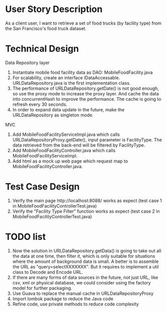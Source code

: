 # User Story Description
As a client user, I want to retrieve a set of food trucks (by facility type) from the San Francisco's food truck dataset.

# Technical Design
Data Repository layer
1. Instantiate mobile food facility data as DAO: MobileFoodFacility.java
2. For scalability, create an interface IDataAccessable. URLDataRepository.java is the first implementation class. 
3. The performance of URLDataRepository.getDate() is not good enough, so use the proxy mode to increase the proxy layer. 
   And cache the data into concurrentHash to improve the performance. The cache is going to refresh every 30 seconds.
4. In order to expand data update in the future, make the URLDataRepository as singleton mode.

MVC
1. Add MobileFoodFacilityServiceImpl.java which calls URLDataRepositoryProxy.getDate(), input parameter is FacilityType.
   The data retrieved from the back-end will be filtered by FacilityType.
2. Add MobileFoodFacilityController.java which calls MobileFoodFacilityServiceImpl. 
3. Add html as a mock up web page which request map to MobileFoodFacilityController.java.

# Test Case Design
1. Verify the main page http://localhost:8088/ works as expect (test case 1 in MobileFoodFacilityControllerTest.java)
2. Verify the "Facility Type Filter" function works as expect (test case 2 in MobileFoodFacilityControllerTest.java)

# TODO list
1. Now the solution in URLDataRepository.getData() is going to take out all the data at one time, then filter it, which is only suitable for situations where the amount of background data is small. A better is to assemble the URL as "query=selectXXXXXXX". But it requires to implement a util class to Decode and Encode URL.
2. If there are many forms of data sources in the future, not just URL, like csv, xml or physical database, we could consider using the factory model for further packaging.
3. Use Guava to replace the manual cache in URLDataRepositoryProxy
4. Import lombok package to reduce the Java code
5. Refine code, use private methods to reduce code complexity